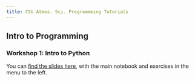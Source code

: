 ```yaml
---
title: CSU Atmos. Sci. Programmming Tutorials
---
```


## Intro to Programming

### Workshop 1: Intro to Python

You can [find the slides here](https://docs.google.com/presentation/d/1t7rywN8dq9lM3PlbT6u7gpUCe47SozMVKimq2SDZGEU/edit?usp=sharing
), with the main notebook and exercises in the menu to the left.